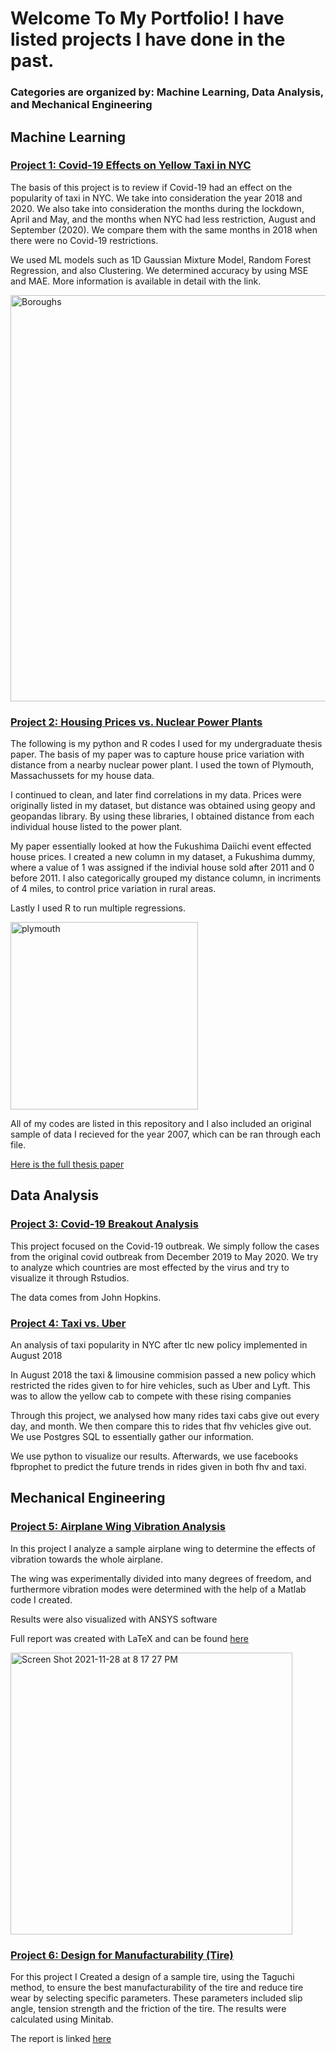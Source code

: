 # Welcome To My Portfolio! I have listed projects I have done in the past. 
### Categories are organized by: Machine Learning, Data Analysis, and Mechanical Engineering


## Machine Learning
### [Project 1: Covid-19 Effects on Yellow Taxi in NYC](https://github.com/king-sules/Covid_Taxi/blob/main/Covid-19%20Taxi.ipynb)
The basis of this project is to review if Covid-19 had an effect on the popularity of taxi in NYC. We take into consideration the year 2018 and 2020. We also take into consideration the months during the lockdown, April and May, and the months when NYC had less restriction, August and September (2020). We compare them with the same months in 2018 when there were no Covid-19 restrictions.

We used ML models such as 1D Gaussian Mixture Model, Random Forest Regression, and also Clustering. We determined accuracy by using MSE and MAE. More information is available in detail with the link.

<img width="650" alt="Boroughs" src="https://user-images.githubusercontent.com/54907087/142779263-b1ac2b05-a04d-4aea-a0d0-13323740f9e1.png">

### [Project 2: Housing Prices vs. Nuclear Power Plants](https://github.com/king-sules/Nuclear_Matrix_Data)
The following is my python and R codes I used for my undergraduate thesis paper. The basis of my paper was to capture house price variation with distance from a nearby nuclear power plant. I used the town of Plymouth, Massachussets for my house data. 

I continued to clean, and later find correlations in my data. Prices were originally listed in my dataset, but distance was obtained using geopy and geopandas library. By using these libraries, I obtained distance from each individual house listed to the power plant.

My paper essentially looked at how the Fukushima Daiichi event effected house prices. I created a new column in my dataset, a Fukushima dummy, where a value of 1 was assigned if the indivial house sold after 2011 and 0 before 2011. I also categorically grouped my distance column, in incriments of 4 miles, to control price variation in rural areas.

Lastly I used R to run multiple regressions.


<img width="300" img height="300" alt="plymouth" src="https://user-images.githubusercontent.com/54907087/140659135-7cc55f6b-087c-4d19-9b3c-298bfdbbee41.png">




All of my codes are listed in this repository and I also included an original sample of data I recieved for the year 2007, which can be ran through each file.

[Here is the full thesis paper](https://github.com/king-sules/Nuclear_Matrix_Data/blob/master/Final%20Thesis.pdf)

## Data Analysis

### [Project 3: Covid-19 Breakout Analysis](https://github.com/king-sules/Covid) 
This project focused on the Covid-19 outbreak. We simply follow the cases from the original covid outbreak from December 2019 to May 2020. We try to analyze which countries are most effected by the virus and try to visualize it through Rstudios.

The data comes from John Hopkins.

### [Project 4: Taxi vs. Uber](https://github.com/king-sules/Taxi)
An analysis of taxi popularity in NYC after tlc new policy implemented in August 2018

In August 2018 the taxi & limousine commision passed a new policy which restricted the rides given to for hire vehicles, such as Uber and Lyft. This was to allow the yellow cab to compete with these rising companies

Through this project, we analysed how many rides taxi cabs give out every day, and month. We then compare this to rides that fhv vehicles give out. We use Postgres SQL to essentially gather our information.

We use python to visualize our results. Afterwards, we use facebooks fbprophet to predict the future trends in rides given in both fhv and taxi.

## Mechanical Engineering 
### [Project 5: Airplane Wing Vibration Analysis](https://github.com/king-sules/Vibrations/blob/main/Multi_DOF_Response.m)
In this project I analyze a sample airplane wing to determine the effects of vibration towards the whole airplane. 

The wing was experimentally divided into many degrees of freedom, and furthermore vibration modes were determined with the help of a Matlab code I created. 

Results were also visualized with ANSYS software 

Full report was created with LaTeX and can be found [here](https://github.com/king-sules/Vibrations/blob/main/Vibration_Project%20(2).pdf)


<img width="451" alt="Screen Shot 2021-11-28 at 8 17 27 PM" src="https://user-images.githubusercontent.com/54907087/143794858-40ba1d3a-aab5-4643-87a4-627a041bd47f.png">


### [Project 6: Design for Manufacturability (Tire)](https://github.com/king-sules/Vibrations/blob/main/Taguchi%20Project%20Tire%20Wear.pdf)
For this project I Created a design of a sample tire, using the Taguchi method, to ensure the best manufacturability of the tire and reduce tire wear by selecting specific parameters. These parameters included slip angle, tension strength and the friction of the tire. The results were calculated using Minitab.

The report is linked [here](https://github.com/king-sules/Vibrations/blob/main/Taguchi%20Project%20Tire%20Wear.pdf)



